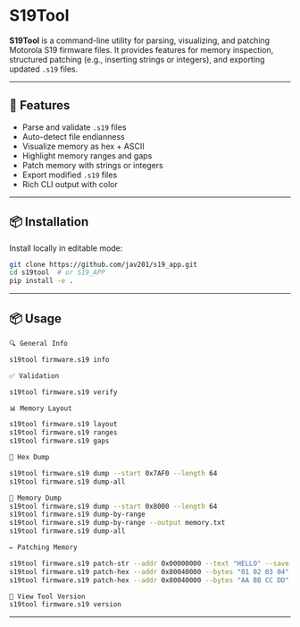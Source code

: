 # S19Tool

**S19Tool** is a command-line utility for parsing, visualizing, and patching Motorola S19 firmware files. It provides features for memory inspection, structured patching (e.g., inserting strings or integers), and exporting updated `.s19` files.

---

## 🚀 Features

- Parse and validate `.s19` files
- Auto-detect file endianness
- Visualize memory as hex + ASCII
- Highlight memory ranges and gaps
- Patch memory with strings or integers
- Export modified `.s19` files
- Rich CLI output with color

---

## 📦 Installation

Install locally in editable mode:

```bash
git clone https://github.com/jav201/s19_app.git
cd s19tool  # or S19_APP
pip install -e .
```
---

## 📦 Usage
```bash
🔍 General Info

s19tool firmware.s19 info

✅ Validation

s19tool firmware.s19 verify

📊 Memory Layout

s19tool firmware.s19 layout
s19tool firmware.s19 ranges
s19tool firmware.s19 gaps

🧾 Hex Dump

s19tool firmware.s19 dump --start 0x7AF0 --length 64
s19tool firmware.s19 dump-all

🧾 Memory Dump
s19tool firmware.s19 dump --start 0x8000 --length 64
s19tool firmware.s19 dump-by-range
s19tool firmware.s19 dump-by-range --output memory.txt
s19tool firmware.s19 dump-all

✏️ Patching Memory

s19tool firmware.s19 patch-str --addr 0x00000000 --text "HELLO" --save-as modified.s19
s19tool firmware.s19 patch-hex --addr 0x80040000 --bytes "01 02 03 04" --save-as modified.s19
s19tool firmware.s19 patch-hex --addr 0x80040000 --bytes "AA BB CC DD" --save-as modified.s19

📖 View Tool Version
s19tool firmware.s19 version
```
---
